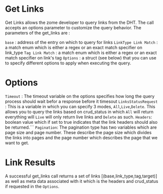 # Get Links
Get Links allows the zome developer to query links from the DHT. The call accepts an options parameter to customize the query behavior. The parameters of the get_links are : 

`base` :  address of the entry on which to query for links
`LinkType Link Match` : a match enum which is either a regex or an exact match specifier on link_type
`Tag Link Match` : a match enum which is either a regex or an exact match specifier on link's tag
`Options` : a struct (see below) that you can use to specify different options to apply when executing the query.

# Options
`Timeout` : The timeout variable on the options specifies how long the query process should wait befor a response before it timesout
`LinksStatusRequest` : This is a variable in which you can specify 3 modes, `All`,`Live`,`Delete`. This allows you to query the links based on crud_status in which `All` will return everything will `Live` will only return live links and `Delete` as such.
`Headers`: boolean value which if set to true indicates that the link headers should also be returned.```
`Pagination`: The pagination type has two variables which are page size and page number. These describe the page size which divides the links into pages and the page number
which describes the page that we want to get.


# Link Results

A successful get_links call returns a set of links [(base,link_type,tag,target)] as well as meta data associated with it which is the headers and crud_status if requested in the `Options`.  
 
